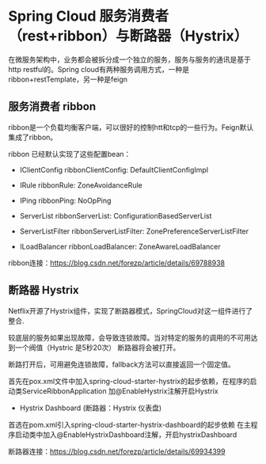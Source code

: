 # Spring Cloud 服务消费者（rest+ribbon）与断路器（Hystrix）

在微服务架构中，业务都会被拆分成一个独立的服务，服务与服务的通讯是基于http restful的。Spring cloud有两种服务调用方式，一种是ribbon+restTemplate，另一种是feign

## 服务消费者 ribbon

ribbon是一个负载均衡客户端，可以很好的控制htt和tcp的一些行为。Feign默认集成了ribbon。

ribbon 已经默认实现了这些配置bean：

- IClientConfig ribbonClientConfig: DefaultClientConfigImpl

- IRule ribbonRule: ZoneAvoidanceRule

- IPing ribbonPing: NoOpPing

- ServerList ribbonServerList: ConfigurationBasedServerList

- ServerListFilter ribbonServerListFilter: ZonePreferenceServerListFilter

- ILoadBalancer ribbonLoadBalancer: ZoneAwareLoadBalancer

ribbon连接：https://blog.csdn.net/forezp/article/details/69788938

## 断路器 Hystrix

Netflix开源了Hystrix组件，实现了断路器模式，SpringCloud对这一组件进行了整合.

较底层的服务如果出现故障，会导致连锁故障。当对特定的服务的调用的不可用达到一个阀值（Hystric 是5秒20次） 断路器将会被打开。

断路打开后，可用避免连锁故障，fallback方法可以直接返回一个固定值。

首先在pox.xml文件中加入spring-cloud-starter-hystrix的起步依赖，在程序的启动类ServiceRibbonApplication 加@EnableHystrix注解开启Hystrix

- Hystrix Dashboard (断路器：Hystrix 仪表盘)

首选在pom.xml引入spring-cloud-starter-hystrix-dashboard的起步依赖
在主程序启动类中加入@EnableHystrixDashboard注解，开启hystrixDashboard

断路器连接：https://blog.csdn.net/forezp/article/details/69934399